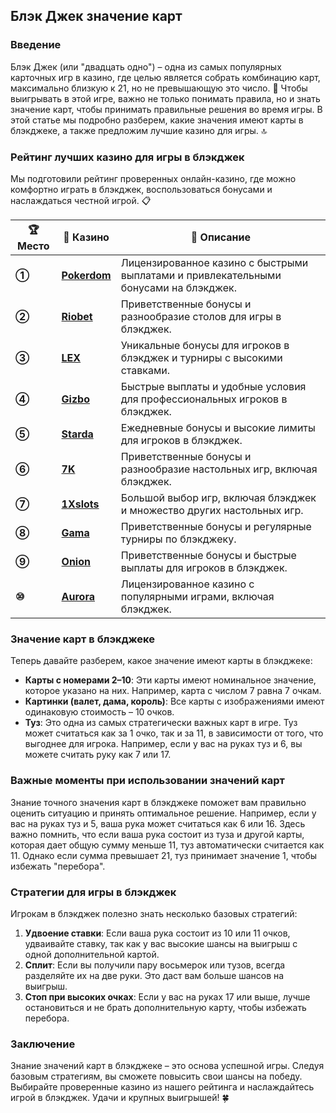 ## Блэк Джек значение карт

### Введение
Блэк Джек (или "двадцать одно") – одна из самых популярных карточных игр в казино, где целью является собрать комбинацию карт, максимально близкую к 21, но не превышающую это число. 🎴 Чтобы выигрывать в этой игре, важно не только понимать правила, но и знать значение карт, чтобы принимать правильные решения во время игры. В этой статье мы подробно разберем, какие значения имеют карты в блэкджеке, а также предложим лучшие казино для игры. 🔝

### Рейтинг лучших казино для игры в блэкджек

Мы подготовили рейтинг проверенных онлайн-казино, где можно комфортно играть в блэкджек, воспользоваться бонусами и наслаждаться честной игрой. 📋

| **🏆 Место** | **🎰 Казино** | **💬 Описание** |
|-------------|-------------|----------------|
| **①** | [**Pokerdom**](https://brandplay.link/4k77v2yx) | Лицензированное казино с быстрыми выплатами и привлекательными бонусами на блэкджек. |
| **②** | [**Riobet**](https://brandplay.link/7xBLTPyj) | Приветственные бонусы и разнообразие столов для игры в блэкджек. |
| **③** | [**LEX**](https://brandplay.link/zW4hdDFV) | Уникальные бонусы для игроков в блэкджек и турниры с высокими ставками. |
| **④** | [**Gizbo**](https://brandplay.link/bprXw4YV) | Быстрые выплаты и удобные условия для профессиональных игроков в блэкджек. |
| **⑤** | [**Starda**](https://brandplay.link/fB7xwRFL) | Ежедневные бонусы и высокие лимиты для игроков в блэкджек. |
| **⑥** | [**7K**](https://brandplay.link/BvQyFShp) | Приветственные бонусы и разнообразие настольных игр, включая блэкджек. |
| **⑦** | [**1Xslots**](https://brandplay.link/hSB1khtr) | Большой выбор игр, включая блэкджек и множество других настольных игр. |
| **⑧** | [**Gama**](https://brandplay.link/j6NMKsDz) | Приветственные бонусы и регулярные турниры по блэкджеку. |
| **⑨** | [**Onion**](https://brandplay.link/zBGRVpQ9) | Приветственные бонусы и быстрые выплаты для игроков в блэкджек. |
| **⑩** | [**Aurora**](https://10trafic-stat2.com/click/668546556bcc6313411604bd/6766/13032/subaccount) | Лицензированное казино с популярными играми, включая блэкджек. |

### Значение карт в блэкджеке

Теперь давайте разберем, какое значение имеют карты в блэкджеке:

- **Карты с номерами 2–10**: Эти карты имеют номинальное значение, которое указано на них. Например, карта с числом 7 равна 7 очкам.
- **Картинки (валет, дама, король)**: Все карты с изображениями имеют одинаковую стоимость – 10 очков.
- **Туз**: Это одна из самых стратегически важных карт в игре. Туз может считаться как за 1 очко, так и за 11, в зависимости от того, что выгоднее для игрока. Например, если у вас на руках туз и 6, вы можете считать руку как 7 или 17.

### Важные моменты при использовании значений карт

Знание точного значения карт в блэкджеке поможет вам правильно оценить ситуацию и принять оптимальное решение. Например, если у вас на руках туз и 5, ваша рука может считаться как 6 или 16. Здесь важно помнить, что если ваша рука состоит из туза и другой карты, которая дает общую сумму меньше 11, туз автоматически считается как 11. Однако если сумма превышает 21, туз принимает значение 1, чтобы избежать "перебора".

### Стратегии для игры в блэкджек

Игрокам в блэкджек полезно знать несколько базовых стратегий:

1. **Удвоение ставки**: Если ваша рука состоит из 10 или 11 очков, удваивайте ставку, так как у вас высокие шансы на выигрыш с одной дополнительной картой.
2. **Сплит**: Если вы получили пару восьмерок или тузов, всегда разделяйте их на две руки. Это даст вам больше шансов на выигрыш.
3. **Стоп при высоких очках**: Если у вас на руках 17 или выше, лучше остановиться и не брать дополнительную карту, чтобы избежать перебора.

### Заключение
Знание значений карт в блэкджеке – это основа успешной игры. Следуя базовым стратегиям, вы сможете повысить свои шансы на победу. Выбирайте проверенные казино из нашего рейтинга и наслаждайтесь игрой в блэкджек. Удачи и крупных выигрышей! 🍀
